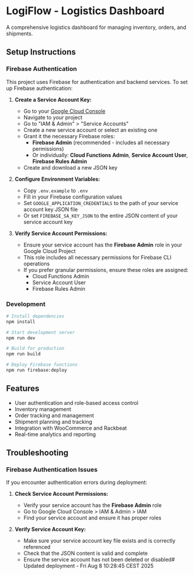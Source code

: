 # LogiFlow - Logistics Dashboard

A comprehensive logistics dashboard for managing inventory, orders, and shipments.

## Setup Instructions

### Firebase Authentication

This project uses Firebase for authentication and backend services. To set up Firebase authentication:

1. **Create a Service Account Key:**
   - Go to your [Google Cloud Console](https://console.cloud.google.com/)
   - Navigate to your project
   - Go to "IAM & Admin" > "Service Accounts"
   - Create a new service account or select an existing one
   - Grant it the necessary Firebase roles:
     - **Firebase Admin** (recommended - includes all necessary permissions)
     - Or individually: **Cloud Functions Admin**, **Service Account User**, **Firebase Rules Admin**
   - Create and download a new JSON key

2. **Configure Environment Variables:**
   - Copy `.env.example` to `.env`
   - Fill in your Firebase configuration values
   - Set `GOOGLE_APPLICATION_CREDENTIALS` to the path of your service account key JSON file
   - Or set `FIREBASE_SA_KEY_JSON` to the entire JSON content of your service account key

3. **Verify Service Account Permissions:**
   - Ensure your service account has the **Firebase Admin** role in your Google Cloud Project
   - This role includes all necessary permissions for Firebase CLI operations
   - If you prefer granular permissions, ensure these roles are assigned:
     - Cloud Functions Admin
     - Service Account User
     - Firebase Rules Admin

### Development

```bash
# Install dependencies
npm install

# Start development server
npm run dev

# Build for production
npm run build

# Deploy Firebase functions
npm run firebase:deploy
```

## Features

- User authentication and role-based access control
- Inventory management
- Order tracking and management
- Shipment planning and tracking
- Integration with WooCommerce and Rackbeat
- Real-time analytics and reporting

## Troubleshooting

### Firebase Authentication Issues

If you encounter authentication errors during deployment:

1. **Check Service Account Permissions:**
   - Verify your service account has the **Firebase Admin** role
   - Go to Google Cloud Console > IAM & Admin > IAM
   - Find your service account and ensure it has proper roles

2. **Verify Service Account Key:**
   - Make sure your service account key file exists and is correctly referenced
   - Check that the JSON content is valid and complete
   - Ensure the service account has not been deleted or disabled# Updated deployment - Fri Aug  8 10:28:45 CEST 2025
